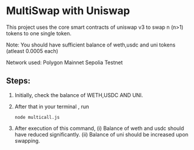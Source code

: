# MultiSwap with Uniswap

This project uses the core smart contracts of uniswap v3 to swap n (n>1) tokens to one single token.

Note: You should have sufficient balance of weth,usdc and uni tokens (atleast 0.0005 each)

Network used: Polygon Mainnet
              Sepolia Testnet

## Steps:

1. Initially, check the balance of WETH,USDC AND UNI.

2. After that in your terminal , run

   `node multicall.js`

3. After execution of this command,
      (i) Balance of weth and usdc should have reduced significantly.
      (ii) Balance of uni should be increased upon swapping.
